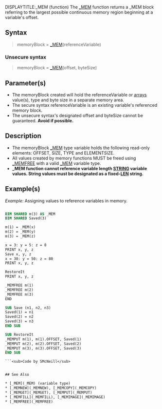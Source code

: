 DISPLAYTITLE:_MEM (function)
The [_MEM](_MEM) function returns a _MEM block referring to the largest possible continuous memory region beginning at a variable's offset.


## Syntax

>  memoryBlock = [_MEM](_MEM)(referenceVariable)

### Unsecure syntax

>  memoryBlock = [_MEM](_MEM)(offset, byteSize)


## Parameter(s)

* The memoryBlock created will hold the referenceVariable or [arrays](arrays) value(s), type and byte size in a separate memory area.
* The secure syntax referenceVariable is an existing variable's referenced memory block.
* The unsecure syntax's designated offset and byteSize cannot be guaranteed. **Avoid if possible.**


## Description

* The memoryBlock [_MEM](_MEM) type variable holds the following read-only elements: OFFSET, SIZE, TYPE and ELEMENTSIZE.
* All values created by memory functions MUST be freed using [_MEMFREE](_MEMFREE) with a valid [_MEM](_MEM) variable type.
* **_MEM function cannot reference variable length [STRING](STRING) variable values. String values must be designated as a fixed-[LEN](LEN) string.**


## Example(s)

*Example:* Assigning values to reference variables in memory.

```vb

DIM SHARED m(3) AS _MEM
DIM SHARED Saved(3)

m(1) = _MEM(x)
m(2) = _MEM(y)
m(3) = _MEM(z)

x = 3: y = 5: z = 8
PRINT x, y, z
Save x, y, z
x = 30: y = 50: z = 80
PRINT x, y, z

RestoreIt
PRINT x, y, z

_MEMFREE m(1)
_MEMFREE m(2)
_MEMFREE m(3)
END

SUB Save (n1, n2, n3)
Saved(1) = n1
Saved(2) = n2
Saved(3) = n3
END SUB

SUB RestoreIt
_MEMPUT m(1), m(1).OFFSET, Saved(1)
_MEMPUT m(2), m(2).OFFSET, Saved(2)
_MEMPUT m(3), m(3).OFFSET, Saved(3)
END SUB 

```<sub>Code by SMcNeill</sub>


## See Also

* [_MEM](_MEM) (variable type)
* [_MEMNEW](_MEMNEW), [_MEMCOPY](_MEMCOPY)
* [_MEMGET](_MEMGET), [_MEMPUT](_MEMPUT)
* [_MEMFILL](_MEMFILL), [_MEMIMAGE](_MEMIMAGE)
* [_MEMFREE](_MEMFREE)




